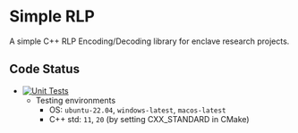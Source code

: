 # Simple RLP

A simple C++ RLP Encoding/Decoding library for enclave research projects.

## Code Status
- [![Unit Tests](https://github.com/zhenghaven/SimpleRLP/actions/workflows/unit-tests.yaml/badge.svg?branch=main)](https://github.com/zhenghaven/SimpleRLP/actions/workflows/unit-tests.yaml)
	- Testing environments
		- OS: `ubuntu-22.04`, `windows-latest`, `macos-latest`
		- C++ std: `11`, `20` (by setting CXX_STANDARD in CMake)
